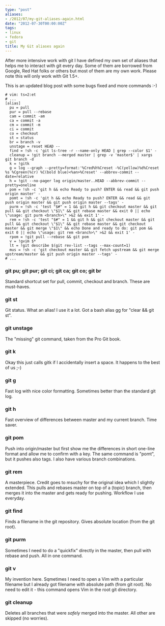 ```yaml
---
type: "post"
aliases:
- /2012/07/my-git-aliases-again.html
date: "2012-07-30T00:00:00Z"
tags:
- linux
- fedora
- git
title: My Git aliases again
---
```


After more intensive work with git I have defined my own set of aliases that
helps me to interact with git every day. Some of them are borrowed from
Google, Red Hat folks or others but most of them are my own work. Please note
this will only work with Git 1.5+.

This is an updated blog post with some bugs fixed and more commands :-)

    # vim: ts=2:et
    # ...
    [alias]
      pu = pull
      pur = pull --rebase
      cam = commit -am
      ca = commit -a
      cm = commit -m
      ci = commit
      co = checkout
      st = status
      br = branch -v
      unstage = reset HEAD --
      find = !sh -c 'git ls-tree -r --name-only HEAD | grep --color $1' -
      cleanup = !git branch --merged master | grep -v 'master$' | xargs git branch -d
      k = !gitk
      g = log --graph --pretty=format:'%Cred%h%Creset -%C(yellow)%d%Creset %s %Cgreen(%cr) %C(bold blue)<%an>%Creset' --abbrev-commit --date=relative
      h = !git --no-pager log origin/master..HEAD --abbrev-commit --pretty=oneline
      pom = !sh -c 'git h && echo Ready to push? ENTER && read && git push origin master' -
      pomt = !sh -c 'git h && echo Ready to push? ENTER && read && git push origin master && git push origin master --tags' -
      purm = !sh -c 'test "$#" = 1 && git h && git checkout master && git pull && git checkout \"$1\" && git rebase master && exit 0 || echo \"usage: git purm <branch>\" >&2 && exit 1' -
      rem = !sh -c 'test "$#" = 1 && git h && git checkout master && git pull && git checkout \"$1\" && git rebase master && git checkout master && git merge \"$1\" && echo Done and ready to do: git pom && exit 0 || echo \"usage: git rem <branch>\" >&2 && exit 1' -
      rpom = !git pull --rebase && git pom
      v = !gvim $*
      lt = !git describe $(git rev-list --tags --max-count=1)
      mus = !sh -c 'git checkout master && git fetch upstream && git merge upstream/master && git push origin master --tags' -
    # ...

### git pu; git pur; git ci; git ca; git co; git br

Standard shortcut set for pull, commit, checkout and branch. These are
must-haves.

### git st

Git status. What an alias! I use it a lot. Got a bash alias gg for "clear &&
git st".

### git unstage

The "missing" git command, taken from the Pro Git book.

### git k

Okay this just calls gitk if I accidentally insert a space. It happens to the
best of us ;-)

### git g

Fast log with nice color formatting. Sometimes better than the standard git log.

### git h

Fast overview of differences between master and my current branch. Time saver.

### git pom

Push into origin/master but first show me the differences in short one-line
format and allow me to confirm with a key. The same command is "pomt", but it
pushes also tags. I also have various branch combinations.

### git rem

A masterpiece. Credit goes to msuchy for the original idea which I slightly
extended. This pulls and rebases master on top of a (topic) branch, then
merges it into the master and gets ready for pushing. Workflow I use everyday.

### git find

Finds a filename in the git repository. Gives absolute location (from the git
root).

### git purm

Sometimes I need to do a "quickfix" directly in the master, then pull with
rebase and push. All in one command.

### git v

My invention here. Sqmetimes I need to open a Vim with a particular filename
but I already got filename with absolute path (from git root). No need to edit
it - this command opens Vim in the root git directory.

### git cleanup

Deletes all branches that were *safely* merged into the master. All other are
skipped (no worries).
